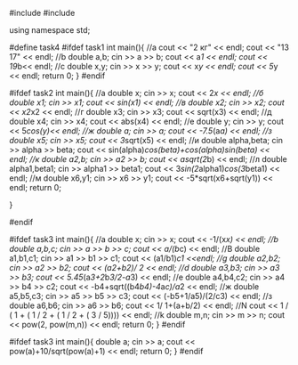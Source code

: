 #include <iostream>
#include <cmath>

using namespace std;

#define task4
#ifdef task1
int main(){
    //a
    cout << "2 кг" << endl;
    cout << "13 17" << endl;
    //b
    double a,b;
    cin >> a >> b;
    cout << a*1 << endl;
    cout << 19*b<< endl;
    //c
    double x,y;
    cin >> x >> y;
    cout << x*y << endl;
    cout << 5*y << endl;
    return 0;
}
#endif

#ifdef task2
int main(){
    //a
    double x;
    cin >> x;
    cout << 2*x << endl;
    //б
    double x1;
    cin >> x1;
    cout << sin(x1) << endl;
    //в
    double x2;
    cin >> x2;
    cout << x2*x2 << endl;
    //г
    double x3;
    cin >> x3;
    cout << sqrt(x3) << endl;
    //д
    double x4;
    cin >> x4;
    cout << abs(x4) << endl;
    //е
    double y;
    cin >> y;
    cout << 5*cos(y)<< endl;
    //ж
    double a;
    cin >> a;
    cout << -7.5*(a*a) << endl;
    //з
    double x5;
    cin >> x5;
    cout << 3*sqrt(x5) << endl;
    //и
    double alpha,beta;
    cin >> alpha >> beta;
    cout << sin(alpha)*cos(beta)+cos(alpha)*sin(beta) << endl;
    //к
    double a2,b;
    cin >> a2 >> b;
    cout << a*sqrt(2*b) << endl;
    //л
    double alpha1,beta1;
    cin >> alpha1 >> beta1;
    cout << 3*sin(2*alpha1)*cos(3*beta1) << endl;
    //м
    double x6,y1;
    cin >> x6 >> y1;
    cout << -5*sqrt(x6+sqrt(y1)) << endl;
    return 0;
  
}

#endif

#ifdef task3
int main(){
    //a
    double x;
    cin >> x;
    cout << -1/(x*x) << endl;
    //b
    double a,b,c;
    cin >> a >> b >> c;
    cout << a/(b*c) << endl;
    //B
    double a1,b1,c1;
    cin >> a1 >> b1 >> c1;
    cout << (a1/b1)*c1 <<endl;
    //g
    double a2,b2;
    cin >> a2 >> b2;
    cout << (a2+b2)/ 2 << endl;
    //d
    double a3,b3;
    cin >> a3 >> b3;
    cout << 5.45*(a*3+2*b*3/2-a*3) << endl;
    //e
    double a4,b4,c2;
    cin >> a4 >> b4 >> c2;
    cout << -b4+sqrt((b4*b4)-4*a*c)/a*2 << endl;
    //ж
    double a5,b5,c3;
    cin >> a5 >> b5 >> c3;
    cout << (-b5+1/a5)/(2/c3) << endl;
    //з
    double a6,b6;
    cin >> a6 >> b6;
    cout << 1/ 1+(a+b/2) << endl;
    //N
    cout << 1 / ( 1 + ( 1 / 2 + ( 1 / 2 + ( 3 / 5)))) << endl;
    //k
    double m,n;
    cin >> m >> n;
    cout << pow(2, pow(m,n)) << endl;
    return 0;
}
#endif

#ifdef task3
int main(){
    double a;
    cin >> a;
    cout << pow(a)+10/sqrt(pow(a)+1) << endl;
    return 0;
}
#endif
